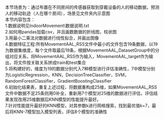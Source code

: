 本节场景为：通过布置在不同房间的传感器获取到穿戴设备的人的移动数据，预测人的移动轨迹（人在哪个房间），场景见文件夹内示意图  
本节内容包含：  
1.数据说明见IndoorMovement\数据说明.txt  
2.如何用pandas加载csv，并且画数数据的折线图，柱状图  
3.用最小二乘法对数据进行线性拟合，并画出图像  
4.数据特征工程:所有MovementAAL_RSS文件中最小的文件包含19条数据，以19为数据集维度，每个文件取最后19条，根据MovementAAL_DatasetGroup中的分组对应关系，将MovementAAL_RSS作为输入，MovementAAL_target作为输出，将文件按关联关系拼成train和test集合  
5.将构建好的，维度为19的数据分别代入7种模型进行评估准确性，7中模型分别为LogisticRegression，KNN，DecisionTreeClassifier，SVM，RandomForestClassifier，GradientBoostingClassifier  
6.初始化结果表，重复上述过程，将数据重构成25维，如果MovementAAL_RSS文件中数据不足25条则用0补全，重新用7个模型对25维的数据进行评估，评估结果发现改用25维数据后KNN模型的性能提升最好。  
7.针对性能提升最好的KNN模型，对其参数k进行网格搜索，找到最优值k=7，最后将KNN-7模型加入模型列表，评估8个模型的准确性

